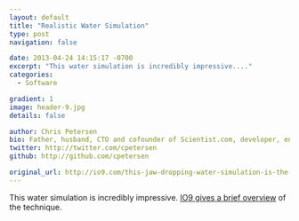 ```yaml
---
layout: default
title: "Realistic Water Simulation"
type: post
navigation: false

date: 2013-04-24 14:15:17 -0700
excerpt: "This water simulation is incredibly impressive...."
categories:
  - Software

gradient: 1
image: header-9.jpg
details: false

author: Chris Petersen
bio: Father, husband, CTO and cofounder of Scientist.com, developer, entrepreneur and technologist.
twitter: http://twitter.com/cpetersen
github: http://github.com/cpetersen

original_url: http://io9.com/this-jaw-dropping-water-simulation-is-the-most-realisti-479431439
---
```



This water simulation is incredibly impressive.  [IO9 gives a brief overview](http://io9.com/this-jaw-dropping-water-simulation-is-the-most-realisti-479431439)  of the technique.

